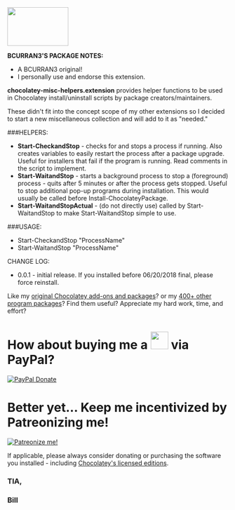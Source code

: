 <img src="https://raw.githubusercontent.com/bcurran3/ChocolateyPackages/master/mylogos/myunofficialChocolateylogo_icon.png" width="139" height="88">

**BCURRAN3'S PACKAGE NOTES:**

* A BCURRAN3 original!
* I personally use and endorse this extension.

**chocolatey-misc-helpers.extension** provides helper functions to be used in Chocolatey install/uninstall scripts by package creators/maintainers. 

These didn't fit into the concept scope of my other extensions so I decided to start a new miscellaneous collection and will add to it as "needed."

###HELPERS:
* **Start-CheckandStop** - checks for and stops a process if running. Also creates variables to easily restart the process after a package upgrade. Useful for installers that fail if the program is running. Read comments in the script to implement.
* **Start-WaitandStop** - starts a background process to stop a (foreground) process - quits after 5 minutes or after the process gets stopped. Useful to stop additional pop-up programs during installation. This would usually be called before Install-ChocolateyPackage.
* **Start-WaitandStopActual** - (do not directly use) called by Start-WaitandStop to make Start-WaitandStop simple to use.

###USAGE:
* Start-CheckandStop "ProcessName"
* Start-WaitandStop "ProcessName"

CHANGE LOG:
* 0.0.1   - initial release. If you installed before 06/20/2018 final, please force reinstall.


Like my [original Chocolatey add-ons and packages](https://chocolatey.org/search?q=tag%3Abcurran3)? or my [400+ other program packages](https://chocolatey.org/profiles/bcurran3)? Find them useful? Appreciate my hard work, time, and effort?


<h1>How about buying me a <img src="https://cdn.rawgit.com/bcurran3/ChocolateyPackages/master/mylogos/beer.png" alt="" width="40" height="40"> via PayPal?</h1>

[![PayPal Donate](https://www.paypalobjects.com/webstatic/mktg/logo/AM_SbyPP_mc_vs_dc_ae.jpg)](https://www.paypal.me/bcurran3donations)

<h1>Better yet... Keep me incentivized by Patreonizing me!</h1>

[![Patreonize me!](https://c5.patreon.com/external/logo/downloads_wordmark_white_on_coral.png)](https://www.patreon.com/bcurran3)


If applicable, please always consider donating or purchasing the software you installed - including [Chocolatey's licensed editions](https://chocolatey.org/pricing).

<h3>TIA,</h3>

<h3>Bill</h3>




